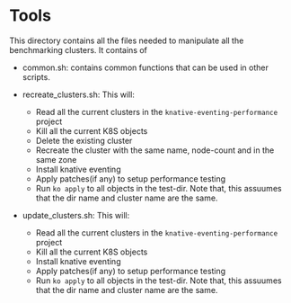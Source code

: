 # Tools

This directory contains all the files needed to manipulate all the benchmarking
clusters. It contains of

- common.sh: contains common functions that can be used in other scripts.

- recreate_clusters.sh: This will:

  - Read all the current clusters in the `knative-eventing-performance` project
  - Kill all the current K8S objects
  - Delete the existing cluster
  - Recreate the cluster with the same name, node-count and in the same zone
  - Install knative eventing
  - Apply patches(if any) to setup performance testing
  - Run `ko apply` to all objects in the test-dir. Note that, this assuumes that
    the dir name and cluster name are the same.

- update_clusters.sh: This will:

  - Read all the current clusters in the `knative-eventing-performance` project
  - Kill all the current K8S objects
  - Install knative eventing
  - Apply patches(if any) to setup performance testing
  - Run `ko apply` to all objects in the test-dir. Note that, this assuumes that
    the dir name and cluster name are the same.


